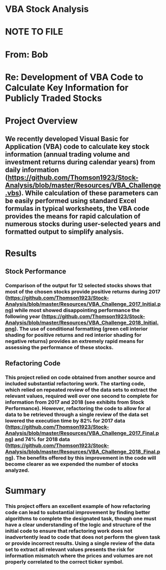 # VBA Stock Analysis

# NOTE TO FILE

# From: Bob
# Re: Development of VBA Code to Calculate Key Information for Publicly Traded Stocks

# Project Overview
## We recently developed Visual Basic for Application (VBA) code to calculate key stock information (annual trading volume and investment returns during calendar years) from daily information (https://github.com/Thomson1923/Stock-Analysis/blob/master/Resources/VBA_Challenge.vbs). While calculation of these parameters can be easily performed using standard Excel formulas in typical worksheets, the VBA code provides the means for rapid calculation of numerous stocks during user-selected years and formatted output to simplify analysis.

# Results
## Stock Performance
### Comparison of the output for 12 selected stocks shows that most of the chosen stocks provide positive returns during 2017 (https://github.com/Thomson1923/Stock-Analysis/blob/master/Resources/VBA_Challenge_2017_Initial.png) while most showed disappointing performance the following year (https://github.com/Thomson1923/Stock-Analysis/blob/master/Resources/VBA_Challenge_2018_Initial.png). The use of conditional formatting (green cell interior shading for positive returns and red interior shading for negative returns) provides an extremely rapid means for assessing the performance of these stocks.

## Refactoring Code
### This project relied on code obtained from another source and included substantial refactoring work. The starting code, which relied on repeated review of the data sets to extract the relevant values, required well over one second to complete for information from 2017 and 2018 (see exhibits from Stock Performance). However, refactoring the code to allow for al data to be retrieved through a single review of the data set lowered the execution time by 82% for 2017 data (https://github.com/Thomson1923/Stock-Analysis/blob/master/Resources/VBA_Challenge_2017_Final.png) and 74% for 2018 data (https://github.com/Thomson1923/Stock-Analysis/blob/master/Resources/VBA_Challenge_2018_Final.png). The benefits offered by this improvement in the code will become clearer as we expended the number of stocks analyzed.

# Summary
### This project offers an excellent example of how refactoring code can lead to substantial improvement by finding better algorithms to complete the designated task, though one must have a clear understanding of the logic and structure of the initial code to ensure that refactoring work does not inadvertently lead to code that does not perform the given task or provide incorrect results. Using a single review of the data set to extract all relevant values presents the risk for information mismatch where the prices and volumes are not properly correlated to the correct ticker symbol.

